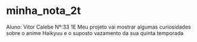 # minha_nota_2t
Aluno: Vitor Calebe Nº:33 1E
Meu projeto vai mostrar algumas curiosidades sobre o anime Haikyuu e o suposto vazamento da sua quinta temporada 
